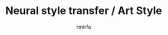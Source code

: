 ---
layout: external
title:  Neural style transfer / Art Style
categories: ['Neural Networks','CNN','VGG19', 'Keras']
author: rmirfa
Date: 2022-09-14
image: assets/images/projects/neural_transfer.jpg 
description: Neural style transfer es una técnica de optimización usada en la obtención de una imágen con semejanza a una imágen de entrada con el estilo de otra imágen (usualmente art style). Se utiliza una CNN llamada VGG19 y está precargada en la librería de Keras en Python.
external_url: https://github.com/sarudalf3/neural_transfer
---